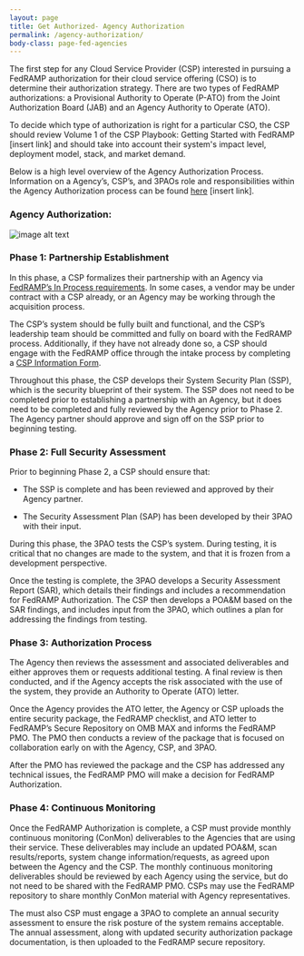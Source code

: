 ```yaml
---
layout: page
title: Get Authorized- Agency Authorization
permalink: /agency-authorization/
body-class: page-fed-agencies
---
```



The first step for any Cloud Service Provider (CSP) interested in pursuing a FedRAMP authorization for their cloud service offering (CSO) is to determine their authorization strategy. There are two types of FedRAMP authorizations: a Provisional Authority to Operate (P-ATO) from the Joint Authorization Board (JAB) and an Agency Authority to Operate (ATO).

To decide which type of authorization is right for a particular CSO, the CSP should review Volume 1 of the CSP Playbook: Getting Started with FedRAMP [insert link] and should take into account their system's impact level, deployment model, stack, and market demand.

Below is a high level overview of the Agency Authorization Process. Information on a Agency’s, CSP’s, and 3PAOs role and responsibilities within the Agency Authorization process can be found [here]({{site.baseurl}}assets/resources/documents/Agency_Authorization_Roles_and_Responsibilities_for_FedRAMP_CSPs_and_Agencies.pdf) [insert link]. 

### Agency Authorization:

![image alt text]({{site.baseurl}}/assets/img/agency-auth.png)

### Phase 1: Partnership Establishment  

In this phase, a CSP formalizes their partnership with an Agency via [FedRAMP’s In Process requirements]({{site.baseurl}}assets/resources/documents/Agency_Authorization_Obtaining_In_Process_Designation.pdf). In some cases, a vendor may be under contract with a CSP already, or an Agency may be working through the acquisition process.

The CSP’s system should be fully built and functional, and the CSP’s leadership team should be committed and fully on board with the FedRAMP process. Additionally, if they have not already done so, a CSP should engage with the FedRAMP office through the intake process by completing a [CSP Information Form]({{site.baseurl}}assets/resources/documents/3PAO_Readiness_Assessment_Report_Guide.pdf).

Throughout this phase, the CSP develops their System Security Plan (SSP), which is the security blueprint of their system. The SSP does not need to be completed prior to establishing a partnership with an Agency, but it does need to be completed and fully reviewed by the Agency prior to Phase 2. The Agency partner should approve and sign off on the SSP prior to beginning testing. 

### Phase 2: Full Security Assessment 

Prior to beginning Phase 2, a CSP should ensure that:

* The SSP is complete and has been reviewed and approved by their Agency partner.

* The Security Assessment Plan (SAP) has been developed by their 3PAO with their input.

During this phase, the 3PAO tests the CSP’s system. During testing, it is critical that no changes are made to the system, and that it is frozen from a development perspective.

Once the testing is complete, the 3PAO develops a Security Assessment Report (SAR), which details their findings and includes a recommendation for FedRAMP Authorization. The CSP then develops a POA&M based on the SAR findings, and includes input from the 3PAO, which outlines a plan for addressing the findings from testing.

### Phase 3: Authorization Process 

The Agency then reviews the assessment and associated deliverables and either approves them or requests additional testing. A final review is then conducted, and if the Agency accepts the risk associated with the use of the system, they provide an Authority to Operate (ATO) letter.

Once the Agency provides the ATO letter, the Agency or CSP uploads the entire security package, the FedRAMP checklist, and ATO letter to FedRAMP’s Secure Repository on OMB MAX and informs the FedRAMP PMO. The PMO then conducts a review of the package that is focused on collaboration early on with the Agency, CSP, and 3PAO.

After the PMO has reviewed the package and the CSP has addressed any technical issues, the FedRAMP PMO will make a decision for FedRAMP Authorization.

### Phase 4: Continuous Monitoring 

Once the FedRAMP Authorization is complete, a CSP must provide monthly continuous monitoring (ConMon) deliverables to the Agencies that are using their service. These deliverables may include an updated POA&M, scan results/reports, system change information/requests, as agreed upon between the Agency and the CSP. The monthly continuous monitoring deliverables should be reviewed by each Agency using the service, but do not need to be shared with the FedRAMP PMO. CSPs may use the FedRAMP repository to share monthly ConMon material with Agency representatives. 

The must also CSP must engage a 3PAO to complete an annual security assessment to ensure the risk posture of the system remains acceptable. The annual assessment, along with updated security authorization package documentation, is then uploaded to the FedRAMP secure repository. 


